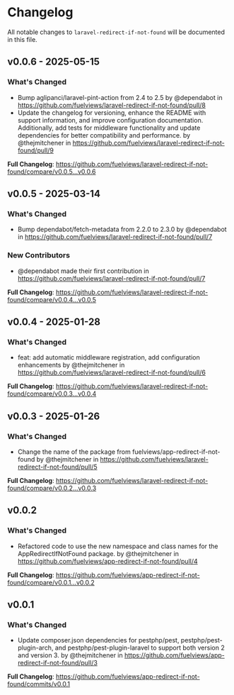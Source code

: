 # Changelog

All notable changes to `laravel-redirect-if-not-found` will be documented in this file.

## v0.0.6 - 2025-05-15

### What's Changed

* Bump aglipanci/laravel-pint-action from 2.4 to 2.5 by @dependabot in https://github.com/fuelviews/laravel-redirect-if-not-found/pull/8
* Update the changelog for versioning, enhance the README with support information, and improve configuration documentation. Additionally, add tests for middleware functionality and update dependencies for better compatibility and performance. by @thejmitchener in https://github.com/fuelviews/laravel-redirect-if-not-found/pull/9

**Full Changelog**: https://github.com/fuelviews/laravel-redirect-if-not-found/compare/v0.0.5...v0.0.6

## v0.0.5 - 2025-03-14

### What's Changed

* Bump dependabot/fetch-metadata from 2.2.0 to 2.3.0 by @dependabot in https://github.com/fuelviews/laravel-redirect-if-not-found/pull/7

### New Contributors

* @dependabot made their first contribution in https://github.com/fuelviews/laravel-redirect-if-not-found/pull/7

**Full Changelog**: https://github.com/fuelviews/laravel-redirect-if-not-found/compare/v0.0.4...v0.0.5

## v0.0.4 - 2025-01-28

### What's Changed

* feat: add automatic middleware registration, add configuration enhancements by @thejmitchener in https://github.com/fuelviews/laravel-redirect-if-not-found/pull/6

**Full Changelog**: https://github.com/fuelviews/laravel-redirect-if-not-found/compare/v0.0.3...v0.0.4

## v0.0.3 - 2025-01-26

### What's Changed

* Change the name of the package from fuelviews/app-redirect-if-not-found by @thejmitchener in https://github.com/fuelviews/laravel-redirect-if-not-found/pull/5

**Full Changelog**: https://github.com/fuelviews/laravel-redirect-if-not-found/compare/v0.0.2...v0.0.3

## v0.0.2

### What's Changed

* Refactored code to use the new namespace and class names for the AppRedirectIfNotFound package. by @thejmitchener in https://github.com/fuelviews/app-redirect-if-not-found/pull/4

**Full Changelog**: https://github.com/fuelviews/app-redirect-if-not-found/compare/v0.0.1...v0.0.2

## v0.0.1

### What's Changed

* Update composer.json dependencies for pestphp/pest, pestphp/pest-plugin-arch, and pestphp/pest-plugin-laravel to support both version 2 and version 3. by @thejmitchener in https://github.com/fuelviews/app-redirect-if-not-found/pull/3

**Full Changelog**: https://github.com/fuelviews/app-redirect-if-not-found/commits/v0.0.1
